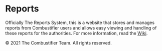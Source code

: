 # Reports
Officially The Reports System, this is a website that stores and manages reports from Combustifier users and allows easy viewing and handling of these reports for the authorities. For more information, read the [Wiki](wiki.md).

© 2021 The Combustifier Team. All rights reserved.
